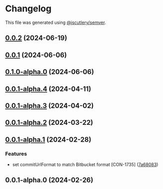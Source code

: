 # Changelog

This file was generated using [@jscutlery/semver](https://github.com/jscutlery/semver).

## [0.0.2](http://bitbucket.org/Advanticsys/concordia-nx-ionic/compare/concordia-mobility-api-0.0.1...concordia-mobility-api-0.0.2) (2024-06-19)

## [0.0.1](http://bitbucket.org/Advanticsys/concordia-nx-ionic/compare/concordia-mobility-api-0.1.0-alpha.0...concordia-mobility-api-0.0.1) (2024-06-06)

## [0.1.0-alpha.0](https://bitbucket.org/Advanticsys/concordia-nx-ionic/compare/concordia-mobility-api-0.0.1-alpha.5...concordia-mobility-api-0.1.0-alpha.0) (2024-06-06)

## [0.0.1-alpha.4](http://bitbucket.org/Advanticsys/concordia-nx-ionic/compare/concordia-mobility-api-0.0.1-alpha.3...concordia-mobility-api-0.0.1-alpha.4) (2024-04-11)

## [0.0.1-alpha.3](http://bitbucket.org/Advanticsys/concordia-nx-ionic/compare/concordia-mobility-api-0.0.1-alpha.2...concordia-mobility-api-0.0.1-alpha.3) (2024-04-02)

## [0.0.1-alpha.2](http://bitbucket.org/Advanticsys/concordia-nx-ionic/compare/concordia-mobility-api-0.0.1-alpha.1...concordia-mobility-api-0.0.1-alpha.2) (2024-03-22)

## [0.0.1-alpha.1](http://bitbucket.org/Advanticsys/concordia-nx-ionic/compare/concordia-mobility-api-0.0.1-alpha.0...concordia-mobility-api-0.0.1-alpha.1) (2024-02-28)


### Features

* set commitUrlFormat to match Bitbucket format [CON-1735] ([7a68083](http://bitbucket.org/Advanticsys/concordia-nx-ionic/commit/7a6808370dfc77ed9ba11c4a7d751979b6c0efe3))

## 0.0.1-alpha.0 (2024-02-26)
